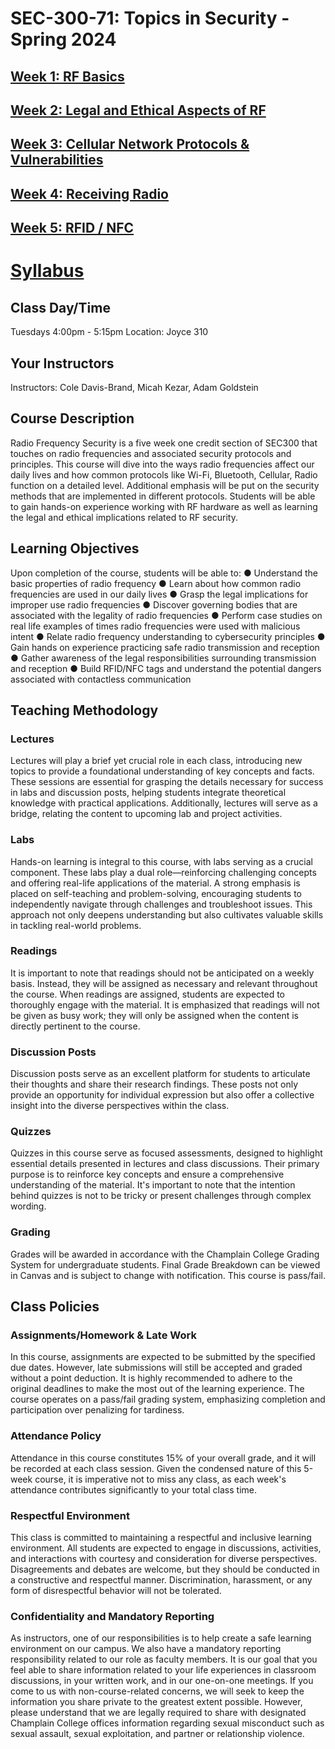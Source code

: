 # SEC-300-71: Topics in Security - Spring 2024

## [Week 1: RF Basics](https://github.com/MicahKezar/CCC-410/tree/main/Radio%20Frequency%20Security/Week%201)

## [Week 2: Legal and Ethical Aspects of RF](https://github.com/MicahKezar/CCC-410/tree/main/Radio%20Frequency%20Security/Week%202)

## [Week 3: Cellular Network Protocols & Vulnerabilities](https://github.com/MicahKezar/CCC-410/tree/main/Radio%20Frequency%20Security/Week%203)

## [Week 4: Receiving Radio](https://github.com/MicahKezar/CCC-410/tree/main/Radio%20Frequency%20Security/Week%204)

## [Week 5: RFID / NFC](https://github.com/MicahKezar/CCC-410/tree/main/Radio%20Frequency%20Security/Week%205)

# [Syllabus](https://github.com/MicahKezar/CCC-410/blob/main/Radio%20Frequency%20Security/Radio%20Frequency%20Security%20_%20Syllabus-2.pdf)

## Class Day/Time
Tuesdays 4:00pm - 5:15pm
Location: Joyce 310

## Your Instructors
Instructors: Cole Davis-Brand, Micah Kezar, Adam Goldstein

## Course Description
Radio Frequency Security is a five week one credit section of SEC300 that touches on radio frequencies and associated security protocols and principles. This course will dive into the ways radio frequencies affect our daily lives and how common protocols like Wi-Fi, Bluetooth, Cellular, Radio function on a detailed level. Additional emphasis will be put on the security methods that are implemented in different protocols. Students will be able to gain hands-on experience working with RF hardware as well as learning the legal and ethical implications related to RF security.

## Learning Objectives
Upon completion of the course, students will be able to:
● Understand the basic properties of radio frequency
● Learn about how common radio frequencies are used in our daily lives
● Grasp the legal implications for improper use radio frequencies
● Discover governing bodies that are associated with the legality of radio frequencies
● Perform case studies on real life examples of times radio frequencies were used with malicious intent
● Relate radio frequency understanding to cybersecurity principles
● Gain hands on experience practicing safe radio transmission and reception
● Gather awareness of the legal responsibilities surrounding transmission and reception
● Build RFID/NFC tags and understand the potential dangers associated with contactless communication

## Teaching Methodology

### Lectures
Lectures will play a brief yet crucial role in each class, introducing new topics to provide a foundational understanding of key concepts and facts. These sessions are essential for grasping the details necessary for success in labs and discussion posts, helping students integrate theoretical knowledge with practical applications. Additionally, lectures will serve as a bridge, relating the content to upcoming lab and project activities.

### Labs
Hands-on learning is integral to this course, with labs serving as a crucial component. These labs play a dual role—reinforcing challenging concepts and offering real-life applications of the material. A strong emphasis is placed on self-teaching and problem-solving, encouraging students to independently navigate through challenges and troubleshoot issues. This approach not only deepens understanding but also cultivates valuable skills in tackling real-world problems.

### Readings
It is important to note that readings should not be anticipated on a weekly basis. Instead, they will be assigned as necessary and relevant throughout the course. When readings are assigned, students are expected to thoroughly engage with the material. It is emphasized that readings will not be given as busy work; they will only be assigned when the content is directly pertinent to the course.

### Discussion Posts
Discussion posts serve as an excellent platform for students to articulate their thoughts and share their research findings. These posts not only provide an opportunity for individual expression but also offer a collective insight into the diverse perspectives within the class.

### Quizzes
Quizzes in this course serve as focused assessments, designed to highlight essential details presented in lectures and class discussions. Their primary purpose is to reinforce key concepts and ensure a comprehensive understanding of the material. It's important to note that the intention behind quizzes is not to be tricky or present challenges through complex wording.

### Grading
Grades will be awarded in accordance with the Champlain College Grading System for undergraduate students. Final Grade Breakdown can be viewed in Canvas and is subject to change with notification.
This course is pass/fail.

## Class Policies

### Assignments/Homework & Late Work
In this course, assignments are expected to be submitted by the specified due dates. However, late submissions will still be accepted and graded without a point deduction. It is highly recommended to adhere to the original deadlines to make the most out of the learning experience. The course operates on a pass/fail grading system, emphasizing completion and participation over penalizing for tardiness.

### Attendance Policy
Attendance in this course constitutes 15% of your overall grade, and it will be recorded at each class session. Given the condensed nature of this 5-week course, it is imperative not to miss any class, as each week's attendance contributes significantly to your total class time.

### Respectful Environment
This class is committed to maintaining a respectful and inclusive learning environment. All students are expected to engage in discussions, activities, and interactions with courtesy and consideration for diverse perspectives. Disagreements and debates are welcome, but they should be conducted in a constructive and respectful manner. Discrimination, harassment, or any form of disrespectful behavior will not be tolerated.

### Confidentiality and Mandatory Reporting
As instructors, one of our responsibilities is to help create a safe learning environment on our campus. We also have a mandatory reporting responsibility related to our role as faculty members. It is our goal that you feel able to share information related to your life experiences in classroom discussions, in your written work, and in our one-on-one meetings. If you come to us with non-course-related concerns, we will seek to keep the information you share private to the greatest extent possible. However, please understand that we are legally required to share with designated Champlain College offices information regarding sexual misconduct such as sexual assault, sexual exploitation, and partner or relationship violence.
